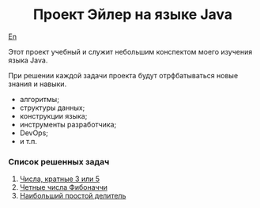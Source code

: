 <div id="header" align="center">
    <h1>Проект Эйлер на языке Java</h1>
</div>

[En](README.md)

Этот проект учебный и служит небольшим конспектом моего изучения языка Java.

При решении каждой задачи проекта будут отрфбатываться новые знания и навыки.

* алгоритмы;
* структуры данных;
* конструкции языка;
* инструменты разработчика;
* DevOps;
* и т.п.

### Список решенных задач

1. [Числа, кратные 3 или 5](problem-1/README_ru.md)
2. [Четные числа Фибоначчи](problem-2/README_ru.md)
3. [Наибольший простой делитель](problem-3/README_ru.md)
